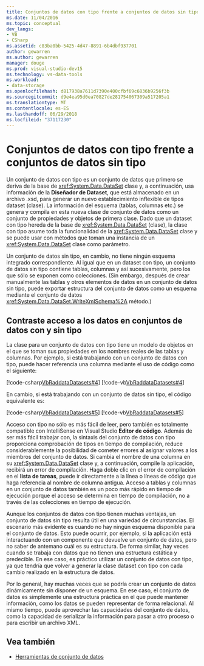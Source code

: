 ```yaml
---
title: Conjuntos de datos con tipo frente a conjuntos de datos sin tipo
ms.date: 11/04/2016
ms.topic: conceptual
dev_langs:
- VB
- CSharp
ms.assetid: c83ba0bb-5425-4d47-8891-6b4dbf937701
author: gewarren
ms.author: gewarren
manager: douge
ms.prod: visual-studio-dev15
ms.technology: vs-data-tools
ms.workload:
- data-storage
ms.openlocfilehash: d817938a7611d7390e400cfbf69c6836b9256f3b
ms.sourcegitcommit: d9e4ea95d0ea70827de281754067309a517205a1
ms.translationtype: MT
ms.contentlocale: es-ES
ms.lasthandoff: 06/29/2018
ms.locfileid: "37117230"
---
```

# <a name="typed-vs-untyped-datasets"></a>Conjuntos de datos con tipo frente a conjuntos de datos sin tipo
Un conjunto de datos con tipo es un conjunto de datos que primero se deriva de la base de <xref:System.Data.DataSet> clase y, a continuación, usa información de la **Diseñador de Dataset**, que está almacenado en un archivo .xsd, para generar un nuevo establecimiento inflexible de tipos dataset (clase). La información del esquema (tablas, columnas etc.) se genera y compila en esta nueva clase de conjunto de datos como un conjunto de propiedades y objetos de primera clase. Dado que un dataset con tipo hereda de la base de <xref:System.Data.DataSet> (clase), la clase con tipo asume toda la funcionalidad de la <xref:System.Data.DataSet> clase y se puede usar con métodos que toman una instancia de un <xref:System.Data.DataSet> clase como parámetro.

 Un conjunto de datos sin tipo, en cambio, no tiene ningún esquema integrado correspondiente. Al igual que en un dataset con tipo, un conjunto de datos sin tipo contiene tablas, columnas y así sucesivamente, pero los que sólo se exponen como colecciones. (Sin embargo, después de crear manualmente las tablas y otros elementos de datos en un conjunto de datos sin tipo, puede exportar estructura del conjunto de datos como un esquema mediante el conjunto de datos <xref:System.Data.DataSet.WriteXmlSchema%2A> método.)

## <a name="contrast-data-access-in-typed-and-untyped-datasets"></a>Contraste acceso a los datos en conjuntos de datos con y sin tipo
 La clase para un conjunto de datos con tipo tiene un modelo de objetos en el que se toman sus propiedades en los nombres reales de las tablas y columnas. Por ejemplo, si está trabajando con un conjunto de datos con tipo, puede hacer referencia una columna mediante el uso de código como el siguiente:

 [!code-csharp[VbRaddataDatasets#4](../data-tools/codesnippet/CSharp/typed-vs-untyped-datasets_1.cs)]
 [!code-vb[VbRaddataDatasets#4](../data-tools/codesnippet/VisualBasic/typed-vs-untyped-datasets_1.vb)]

 En cambio, si está trabajando con un conjunto de datos sin tipo, el código equivalente es:

 [!code-csharp[VbRaddataDatasets#5](../data-tools/codesnippet/CSharp/typed-vs-untyped-datasets_2.cs)]
 [!code-vb[VbRaddataDatasets#5](../data-tools/codesnippet/VisualBasic/typed-vs-untyped-datasets_2.vb)]

 Acceso con tipo no sólo es más fácil de leer, pero también es totalmente compatible con IntelliSense en Visual Studio **Editor de código**. Además de ser más fácil trabajar con, la sintaxis del conjunto de datos con tipo proporciona comprobación de tipos en tiempo de compilación, reduce considerablemente la posibilidad de cometer errores al asignar valores a los miembros del conjunto de datos. Si cambia el nombre de una columna en su <xref:System.Data.DataSet> clase y, a continuación, compile la aplicación, recibirá un error de compilación. Haga doble clic en el error de compilación en el **lista de tareas**, puede ir directamente a la línea o líneas de código que haga referencia al nombre de columna antigua. Acceso a tablas y columnas en un conjunto de datos también es un poco más rápido en tiempo de ejecución porque el acceso se determina en tiempo de compilación, no a través de las colecciones en tiempo de ejecución.

 Aunque los conjuntos de datos con tipo tienen muchas ventajas, un conjunto de datos sin tipo resulta útil en una variedad de circunstancias. El escenario más evidente es cuando no hay ningún esquema disponible para el conjunto de datos. Esto puede ocurrir, por ejemplo, si la aplicación está interactuando con un componente que devuelve un conjunto de datos, pero no saber de antemano cuál es su estructura. De forma similar, hay veces cuando se trabaja con datos que no tienen una estructura estática y predecible. En ese caso, es práctico utilizar un conjunto de datos con tipo, ya que tendría que volver a generar la clase dataset con tipo con cada cambio realizado en la estructura de datos.

 Por lo general, hay muchas veces que se podría crear un conjunto de datos dinámicamente sin disponer de un esquema. En ese caso, el conjunto de datos es simplemente una estructura práctica en el que puede mantener información, como los datos se pueden representar de forma relacional. Al mismo tiempo, puede aprovechar las capacidades del conjunto de datos, como la capacidad de serializar la información para pasar a otro proceso o para escribir un archivo XML.

## <a name="see-also"></a>Vea también

- [Herramientas de conjunto de datos](../data-tools/dataset-tools-in-visual-studio.md)